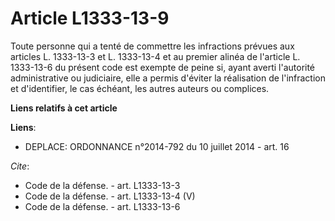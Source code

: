 # Article L1333-13-9

Toute personne qui a tenté de commettre les infractions prévues aux articles L. 1333-13-3 et L. 1333-13-4 et au premier
alinéa de l'article L. 1333-13-6 du présent code est exempte de peine si, ayant averti l'autorité administrative ou
judiciaire, elle a permis d'éviter la réalisation de l'infraction et d'identifier, le cas échéant, les autres auteurs ou
complices.

**Liens relatifs à cet article**

**Liens**:

  - DEPLACE: ORDONNANCE n°2014-792 du 10 juillet 2014 - art. 16

_Cite_:

  - Code de la défense. - art. L1333-13-3
  - Code de la défense. - art. L1333-13-4 (V)
  - Code de la défense. - art. L1333-13-6

